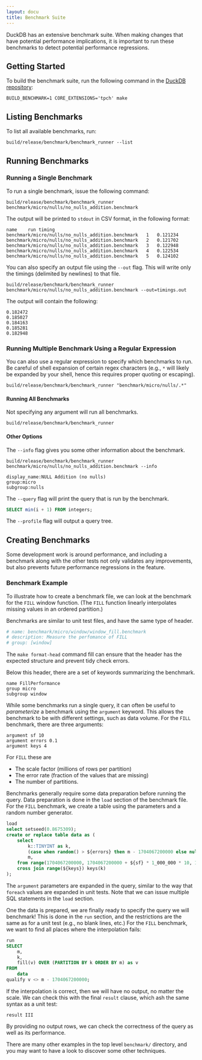 ```yaml
---
layout: docu
title: Benchmark Suite
---
```


DuckDB has an extensive benchmark suite.
When making changes that have potential performance implications, it is important to run these benchmarks to detect potential performance regressions.

## Getting Started

To build the benchmark suite, run the following command in the [DuckDB repository](https://github.com/duckdb/duckdb):

```batch
BUILD_BENCHMARK=1 CORE_EXTENSIONS='tpch' make
```

## Listing Benchmarks

To list all available benchmarks, run:

```batch
build/release/benchmark/benchmark_runner --list
```

## Running Benchmarks

### Running a Single Benchmark

To run a single benchmark, issue the following command:

```batch
build/release/benchmark/benchmark_runner benchmark/micro/nulls/no_nulls_addition.benchmark
```

The output will be printed to `stdout` in CSV format, in the following format:

```text
name	run	timing
benchmark/micro/nulls/no_nulls_addition.benchmark	1	0.121234
benchmark/micro/nulls/no_nulls_addition.benchmark	2	0.121702
benchmark/micro/nulls/no_nulls_addition.benchmark	3	0.122948
benchmark/micro/nulls/no_nulls_addition.benchmark	4	0.122534
benchmark/micro/nulls/no_nulls_addition.benchmark	5	0.124102
```

You can also specify an output file using the `--out` flag. This will write only the timings (delimited by newlines) to that file.

```batch
build/release/benchmark/benchmark_runner benchmark/micro/nulls/no_nulls_addition.benchmark --out=timings.out
```

The output will contain the following:

```text
0.182472
0.185027
0.184163
0.185281
0.182948
```

### Running Multiple Benchmark Using a Regular Expression

You can also use a regular expression to specify which benchmarks to run.
Be careful of shell expansion of certain regex characters (e.g., `*` will likely be expanded by your shell, hence this requires proper quoting or escaping).

```batch
build/release/benchmark/benchmark_runner "benchmark/micro/nulls/.*"
```

#### Running All Benchmarks

Not specifying any argument will run all benchmarks.

```batch
build/release/benchmark/benchmark_runner
```

#### Other Options

The `--info` flag gives you some other information about the benchmark.

```batch
build/release/benchmark/benchmark_runner benchmark/micro/nulls/no_nulls_addition.benchmark --info
```

```text
display_name:NULL Addition (no nulls)
group:micro
subgroup:nulls
```

The `--query` flag will print the query that is run by the benchmark.

```sql
SELECT min(i + 1) FROM integers;
```

The `--profile` flag will output a query tree.

## Creating Benchmarks

Some development work is around performance,
and including a benchmark along with the other tests not only validates any improvements,
but also prevents future performance regressions in the feature.

### Benchmark Example

To illustrate how to create a benchmark file, we can look at the benchmark for the `FILL` window function.
(The `FILL` function linearly interpolates missing values in an ordered partition.)

Benchmarks are similar to unit test files, and have the same type of header.

```py
# name: benchmark/micro/window/window_fill.benchmark
# description: Measure the perfomance of FILL
# group: [window]
```
The `make format-head` command fill can ensure that the header has the expected structure and prevent tidy check errors.

Below this header, there are a set of keywords summarizing the benchmark.

```text
name FillPerformance
group micro
subgroup window
```

While some benchmarks run a single query,
it can often be useful to _parameterize_ a benchmark using the `argument` keyword.
This allows the benchmark to be with different settings, such as data volume.
For the `FILL` benchmark, there are three arguments:

```text
argument sf 10
argument errors 0.1
argument keys 4
```

For `FILL` these are
* The scale factor (millions of rows per partition)
* The error rate (fraction of the values that are missing)
* The number of partitions.

Benchmarks generally require some data preparation before running the query.
Data preparation is done in the `load` section of the benchmark file.
For the `FILL` benchmark, we create a table using the parameters and a random number generator.

```sql
load
select setseed(0.8675309);
create or replace table data as (
	select
		k::TINYINT as k,
		(case when random() > ${errors} then m - 1704067200000 else null end) as v,
		m,
	from range(1704067200000, 1704067200000 + ${sf} * 1_000_000 * 10, 10) times(m)
	cross join range(${keys}) keys(k)
);
```

The `argument` parameters are expanded in the query,
similar to the way that `foreach` values are expanded in unit tests.
Note that we can issue multiple SQL statements in the `load` section.

One the data is prepared, we are finally ready to specify the query we will benchmark!
This is done in the `run` section, and the restrictions are the same as for a unit test
(e.g., no blank lines, etc.)
For the `FILL` benchmark, we want to find all places where the interpolation fails:

```sql
run
SELECT
	m,
	k,
	fill(v) OVER (PARTITION BY k ORDER BY m) as v
FROM
	data
qualify v <> m - 1704067200000;
```

If the interpolation is correct, then we will have no output, no matter the scale.
We can check this with the final `result` clause,
which ash the same syntax as a unit test:

```text
result III
```

By providing no output rows, we can check the correctness of the query as well as its performance.

There are many other examples in the top level `benchmark/` directory,
and you may want to have a look to discover some other techniques.
